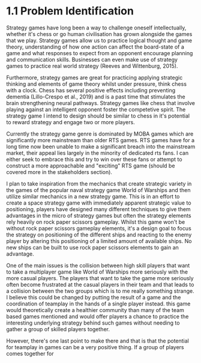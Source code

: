 # 1.1 Problem Identification

Strategy games have long been a way to challenge oneself intellectually, whether it's chess or go human civilisation has grown alongside the games that we play. Strategy games allow us to practice logical thought and game theory, understanding of how one action can affect the board-state of a game and what responses to expect from an opponent encourage planning and communication skills. Businesses can even make use of strategy games to practice real world strategy (Reeves and Wittenburg, 2015).

Furthermore, strategy games are great for practicing applying strategic thinking and elements of game theory whilst under pressure, think chess with a clock. Chess has several positive effects including preventing dementia (Lillo-Crespo et al., 2019) and is a past time that stimulates the brain strengthening neural pathways. Strategy games like chess that involve playing against an intelligent opponent foster the competetive spirit. The strategy game I intend to design should be similar to chess in it's potential to reward strategy and engage two or more players.

Currently the strategy game genre is dominated by MOBA games which are significantly more mainstream than older RTS games. RTS games have for a long time now been unable to make a significant breach into the mainstream market, their appeal lies largely in the minority of dedicated rts fans. I can either seek to embrace this and try to win over these fans or attempt to construct a more approachable and "exciting" RTS game (should be covered more in the stakeholders section).

I plan to take inspiration from the mechanics that create strategic variety in the games of the popular naval strategy game World of Warships and then utilize similar mechanics in a new strategy game. This is in an effort to create a space strategy game with immediately apparent strategic value to positioning, players have designed many different techniques to give them advantages in the micro of strategy games but often the strategy elements rely heavily on rock paper scissors gameplay. Whilst this game won't be without rock paper scissors gameplay elements, it's a design goal to focus the strategy on positioning of the different ships and reacting to the enemy player by altering this positioning of a limited amount of available ships. No new ships can be built to use rock paper scissors elements to gain an advantage.

One of the main issues is the collision between high skill players that want to take a multiplayer game like World of Warships more seriously with the more casual players. The players that want to take the game more seriously often become frustrated at the casual players in their team and that leads to a collision between the two groups which is to me really something strange. I believe this could be changed by putting the result of a game and the coordination of teamplay in the hands of a single player instead. this game would theoretically create a healthier community than many of the team based games mentioned and would offer players a chance to practice the interesting underlying strategy behind such games without needing to gather a group of skilled players together.

However, there's one last point to make there and that is that the potential for teamplay in games can be a very positive thing. If a group of players comes together for&#x20;





&#x20;

